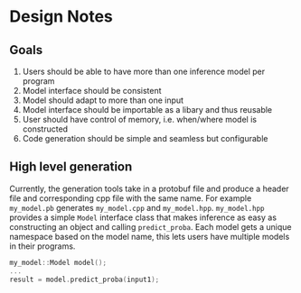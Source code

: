 # Design Notes

## Goals
1. Users should be able to have more than one inference model per program
1. Model interface should be consistent
1. Model should adapt to more than one input
1. Model interface should be importable as a libary and thus reusable
1. User should have control of memory, i.e. when/where model is constructed
1. Code generation should be simple and seamless but configurable

## High level generation
Currently, the generation tools take in a protobuf file and produce a header file and corresponding cpp file with the same name. For example `my_model.pb` generates `my_model.cpp` and `my_model.hpp`. 
`my_model.hpp` provides a simple `Model` interface class that makes inference as easy as constructing an object and calling `predict_proba`. Each model gets a unique namespace based on the model name, this lets users have multiple models in their programs. 

```cpp
my_model::Model model();
...
result = model.predict_proba(input1);
```
